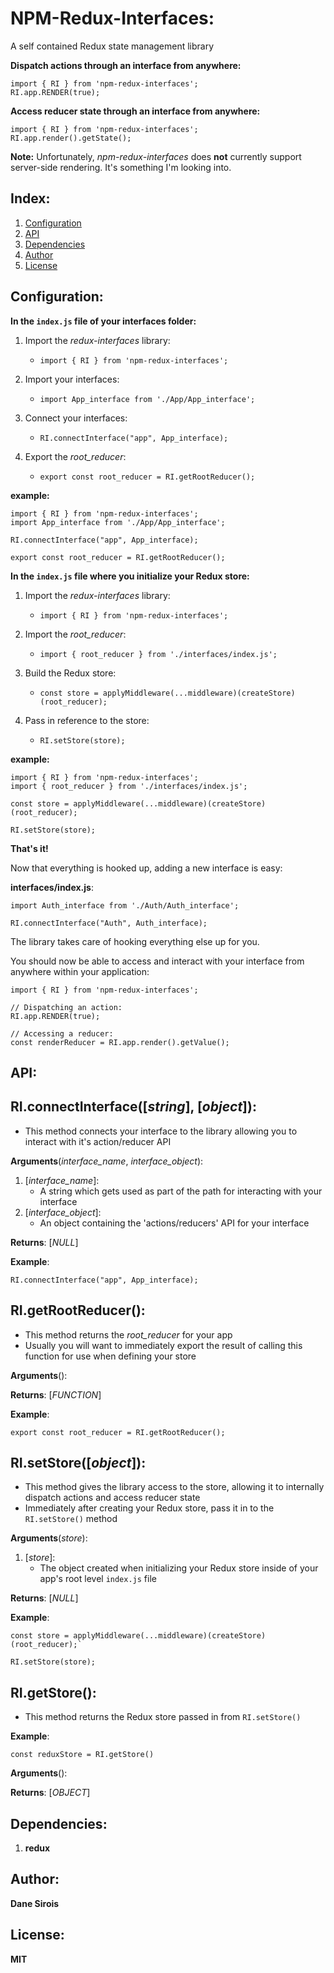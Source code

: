 # NPM-Redux-Interfaces: 
A self contained Redux state management library

**Dispatch actions through an interface from anywhere:**
```
import { RI } from 'npm-redux-interfaces';
RI.app.RENDER(true);
```

**Access reducer state through an interface from anywhere:**
```
import { RI } from 'npm-redux-interfaces';
RI.app.render().getState();
```

**Note:**
Unfortunately, *npm-redux-interfaces* does **not** currently support server-side rendering. It's something I'm looking into.

## Index:
1. [Configuration](#configuration)
2. [API](#api)
3. [Dependencies](#dependencies)
4. [Author](#author)
5. [License](#license)

## Configuration:

**In the `index.js` file of your interfaces folder:**

1. Import the *redux-interfaces* library:

    - `import { RI } from 'npm-redux-interfaces';`
    
2. Import your interfaces:

    - `import App_interface from './App/App_interface';`
    
3. Connect your interfaces:

    - `RI.connectInterface("app", App_interface);`
    
4. Export the *root_reducer*:

    - `export const root_reducer = RI.getRootReducer();`
    
**example:**
```
import { RI } from 'npm-redux-interfaces';
import App_interface from './App/App_interface';

RI.connectInterface("app", App_interface);

export const root_reducer = RI.getRootReducer();
```

**In the `index.js` file where you initialize your Redux store:**

1. Import the *redux-interfaces* library:

    - `import { RI } from 'npm-redux-interfaces';`
    
2. Import the *root_reducer*:

    - `import { root_reducer } from './interfaces/index.js';`
    
3. Build the Redux store:

    - `const store = applyMiddleware(...middleware)(createStore)(root_reducer);`
    
4. Pass in reference to the store:

    - `RI.setStore(store);`

**example:**
```
import { RI } from 'npm-redux-interfaces';
import { root_reducer } from './interfaces/index.js';

const store = applyMiddleware(...middleware)(createStore)(root_reducer);

RI.setStore(store);
```

**That's it!**

Now that everything is hooked up, adding a new interface is easy:

**interfaces/index.js**:
```
import Auth_interface from './Auth/Auth_interface';

RI.connectInterface("Auth", Auth_interface);
```

The library takes care of hooking everything else up for you.

You should now be able to access and interact with your interface from anywhere within your application:

```
import { RI } from 'npm-redux-interfaces';

// Dispatching an action:
RI.app.RENDER(true);

// Accessing a reducer:
const renderReducer = RI.app.render().getValue();
```

## API:
## RI.connectInterface([*string*], [*object*]):
- This method connects your interface to the library allowing you to interact with it's action/reducer API

**Arguments**(*interface_name*, *interface_object*):
 
1. [*interface_name*]:
    - A string which gets used as part of the path for interacting with your interface
2. [*interface_object*]:
    - An object containing the 'actions/reducers' API for your interface

**Returns**: [*NULL*]

**Example**:

`RI.connectInterface("app", App_interface);`

## RI.getRootReducer():
- This method returns the *root_reducer* for your app
- Usually you will want to immediately export the result of calling this function for use when defining your store

**Arguments**():

**Returns**: [*FUNCTION*]

**Example**:

`export const root_reducer = RI.getRootReducer();`

## RI.setStore([*object*]):
- This method gives the library access to the store, allowing it to internally dispatch actions and access reducer state
- Immediately after creating your Redux store, pass it in to the `RI.setStore()` method

**Arguments**(*store*):

1. [*store*]:
    - The object created when initializing your Redux store inside of your app's root level `index.js` file
    
**Returns**: [*NULL*]

**Example**:

```
const store = applyMiddleware(...middleware)(createStore)(root_reducer);`

RI.setStore(store);
```

## RI.getStore():
- This method returns the Redux store passed in from `RI.setStore()`

**Example**:

`const reduxStore = RI.getStore()`

**Arguments**():

**Returns**: [*OBJECT*]

## Dependencies:
1. **redux**

## Author:
**Dane Sirois**

## License:
**MIT**
